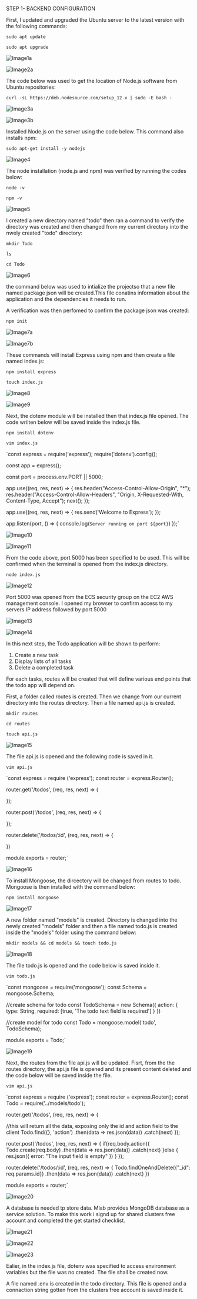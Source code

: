 STEP 1- BACKEND CONFIGURATION

First, I updated and upgraded the Ubuntu server to the latest version with the following commands:

`sudo apt update`

`sudo apt upgrade`

![Image1a](./Images/Image1a.PNG)

![Image2a](./Images/Tmage2a.PNG)

The code below was used to get the location of Node.js software from Ubuntu repositories:

`curl -sL https://deb.nodesource.com/setup_12.x | sudo -E bash -`

![Image3a](./Images/Image3a.PNG)

![Image3b](./Images/Image3b.PNG)

Installed Node.js on the server using the code below. This command also installs npm:

`sudo apt-get install -y nodejs`

![Image4](./Images/Image4.PNG)

The node installation (node.js and npm) was  verified by running the codes below:

`node -v `

`npm -v `

![Image5](./Images/Image5.PNG)

I created a new directory named "todo" then ran a command to verify the directory was created and then changed from my current directory into the nwely created "todo" directory:

`mkdir Todo `

`ls `

`cd Todo`

![Image6](./Images/Image6.PNG)

the command below was used to intialize the projectso that a new file named package json will be created.This file conatins information about the application and the dependencies it needs to run.

A verification was then perfomed to confirm the package json was created:

`npm init`

![Image7a](./Images/Image7a.PNG)

![Image7b](./Images/Image7b.PNG)

These commands will install Express using npm and then create a file named index.js:

`npm install express`

`touch index.js`

![Image8](./Images/Image8.PNG)

![Image9](./Images/Image9.PNG)

Next, the dotenv module will be installed then that index.js file opened. The code wriiten below will be saved inside the index.js file.

`npm install dotenv`

`vim index.js`

`const express = require('express');
require('dotenv').config();

const app = express();

const port = process.env.PORT || 5000;

app.use((req, res, next) => {
res.header("Access-Control-Allow-Origin", "\*");
res.header("Access-Control-Allow-Headers", "Origin, X-Requested-With, Content-Type, Accept");
next();
});

app.use((req, res, next) => {
res.send('Welcome to Express');
});

app.listen(port, () => {
console.log(`Server running on port ${port}`)
});`

![Image10](./Images/Image10.PNG)

![Image11](./Images/Image11.PNG)

From the code above, port 5000 has been specified to be used. This will be confirmed when the terminal is opened from the index.js directory.

`node index.js`

![Image12](./Images/Image12.PNG)


Port 5000 was opened from the ECS security group on the EC2 AWS management console. I opened my browser to confirm access to my servers IP address followed by port 5000

![Image13](./Images/Image13.PNG)

![Image14](./Images/Image14.PNG)

In this next step, the Todo application will be shown to perform:
1. Create a new task
2. Display lists of all tasks
3. Delete a completed task

For each tasks, routes will be created that will define various end points that the todo app will depend on.

First, a folder called routes is created. Then we change from our current directory into the routes directory. Then a file named api.js is created.

`mkdir routes`

`cd routes`

`touch api.js`

![Image15](./Images/Image15.PNG)

The file api.js is opened and the following code is saved in it.

`vim api.js`

`const express = require ('express');
const router = express.Router();

router.get('/todos', (req, res, next) => {

});

router.post('/todos', (req, res, next) => {

});

router.delete('/todos/:id', (req, res, next) => {

})

module.exports = router;`

![Image16](./Images/Image16.PNG)

To install Mongoose, the dircectory will be changed from routes to todo. Mongoose is then installed with the command below:

`npm install mongoose`

![Image17](./Images/Image17.PNG)

A new folder named "models" is created. Directory is changed into the newly created "models" folder and then a file named todo.js is created inside the "models" folder using the command below:

`mkdir models && cd models && touch todo.js`

![Image18](./Images/Image18.PNG)

The file todo.js is opened and the code below is saved inside it.

`vim todo.js`

`const mongoose = require('mongoose');
const Schema = mongoose.Schema;

//create schema for todo
const TodoSchema = new Schema({
action: {
type: String,
required: [true, 'The todo text field is required']
}
})

//create model for todo
const Todo = mongoose.model('todo', TodoSchema);

module.exports = Todo;`

![Image19](./Images/Image19.PNG)

Next, the routes from the file api.js will be updated. Fisrt, from the the routes directory, the api.js file is opened and its present content deleted and the code below will be saved inside the file.

`vim api.js`

`const express = require ('express');
const router = express.Router();
const Todo = require('../models/todo');

router.get('/todos', (req, res, next) => {

//this will return all the data, exposing only the id and action field to the client
Todo.find({}, 'action')
.then(data => res.json(data))
.catch(next)
});

router.post('/todos', (req, res, next) => {
if(req.body.action){
Todo.create(req.body)
.then(data => res.json(data))
.catch(next)
}else {
res.json({
error: "The input field is empty"
})
}
});

router.delete('/todos/:id', (req, res, next) => {
Todo.findOneAndDelete({"_id": req.params.id})
.then(data => res.json(data))
.catch(next)
})

module.exports = router;`

![Image20](./Images/Image20.PNG)

A database is needed tp store data. Mlab provides MongoDB database as a service solution. To make this work i signd up for  shared clusters free account and completed the get started checklist.

![Image21](./Images/Image21.PNG)

![Image22](./Images/Image22.PNG)

![Image23](./Images/Image23.PNG)

Ealier, in the index.js file, dotenv was specified to access environment variables but the file was no created. The file shall be created now.

 A file named .env is created in the todo directory. This file is opened and a connaction string gotten from the clusters free account is saved inside it.

